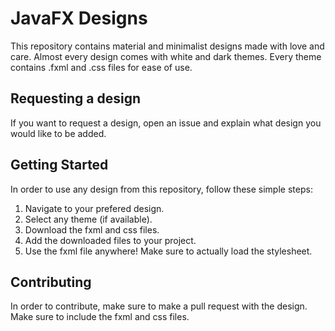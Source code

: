 # JavaFX Designs
This repository contains material and minimalist designs made with love and care. Almost every design comes with white and dark themes. Every theme contains .fxml and .css files for ease of use.

## Requesting a design

If you want to request a design, open an issue and explain what design you would like to be added.

## Getting Started
In order to use any design from this repository, follow these simple steps:
1. Navigate to your prefered design.
2. Select any theme (if available).
3. Download the fxml and css files.
4. Add the downloaded files to your project.
5. Use the fxml file anywhere! Make sure to actually load the stylesheet.

## Contributing
In order to contribute, make sure to make a pull request with the design. Make sure to include the fxml and css files.
